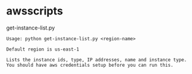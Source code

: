 # awsscripts

get-instance-list.py

	Usage: python get-instance-list.py <region-name>

	Default region is us-east-1

	Lists the instance ids, type, IP addresses, name and instance type. You should have aws credentials setup before you can run this.
